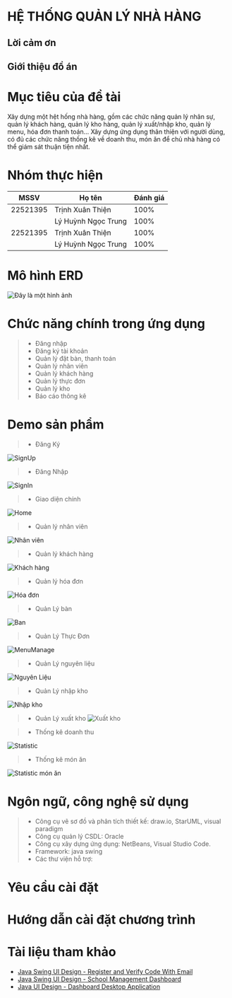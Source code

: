 # HỆ THỐNG QUẢN LÝ NHÀ HÀNG
## Lời cảm ơn
## Giới thiệu đồ án

# Mục tiêu của đề tài
Xây dựng một hệt hống nhà hàng, gồm các chức năng quản lý nhân sự, quản lý khách hàng, quản lý kho hàng, quản lý xuất/nhập kho, quản lý menu, hóa đơn thanh toán... Xây dựng ứng dụng thân thiện với người dùng, có đủ các chức năng thống kê về doanh thu, món ăn để chủ nhà hàng có thể giám sát thuận tiện nhất.
# Nhóm thực hiện
| MSSV | Họ tên | Đánh giá|
|-------|-------|-------|
| 22521395| Trịnh Xuân Thiện | 100% |
|  | Lý Huỳnh Ngọc Trung | 100% |
| 22521395| Trịnh Xuân Thiện | 100% |
|  | Lý Huỳnh Ngọc Trung | 100% |
# Mô hình ERD
![Đây là một hình ảnh]("https://github.com/thienopop/PTTKHTTT_project_HTQLNH/commit/2a8ef8ff46d291cee3bcdc5cd8b9b7ca7d0f5951")
# Chức năng chính trong ứng dụng
> * Đăng nhập
> * Đăng ký tài khoản
> * Quản lý đặt bàn, thanh toán
> * Quản lý nhân viên
> * Quản lý khách hàng
> * Quản lý thực đơn
> * Quản lý kho
> * Báo cáo thông kê
# Demo sản phẩm

>* Đăng Ký

![SignUp](image/signup.png)

>* Đăng Nhập

![SignIn](image/login.png)
>* Giao diện chính

![Home](images/home.png)  

>* Quản lý nhân viên

![Nhân viên](images/nhânvine.png)  
>* Quản lý khách hàng

![Khách hàng](images/khachhang.png)  
>* Quản lý hóa đơn

![Hóa đơn](images/hoadon.png)  
>* Quản Lý bàn

![Ban](images/bàn.png)  

>* Quản Lý Thực Đơn

![MenuManage](images/monan.png)  
>* Quản Lý nguyên liệu

![Nguyên Liệu](images/nguyenlieu.png)  
>* Quản Lý nhập kho

![Nhập kho](images/nhapaj.png)  

>* Quản Lý xuất kho
![Xuất kho](images/xuatkho.png) 

>* Thống kê doanh thu

![Statistic](images/tkdoanhthu.png)
>* Thống kê món ăn

![Statistic món ăn](images/tkmonan.png)  

# Ngôn ngữ, công nghệ sử dụng
>*  Công cụ vẽ sơ đồ và phân tích thiết kế: draw.io, StarUML, visual paradigm
>*	Công cụ quản lý CSDL: Oracle
>*	Công cụ xây dựng ứng dụng: NetBeans, Visual Studio Code.
>*	Framework: java swing
>*	Các thư viện hỗ trợ:

# Yêu cầu cài đặt
# Hướng dẫn cài đặt chương trình
# Tài liệu tham khảo
 - [Java Swing UI Design - Register and Verify Code With Email](https://github.com/DJ-Raven/java-swing-login-ui-001)
 - [Java Swing UI Design - School Management Dashboard](https://github.com/DJ-Raven/java-swing-school-management-dashboard)
 - [Java UI Design - Dashboard Desktop Application](https://github.com/DJ-Raven/java-ui-dashboard-008)

